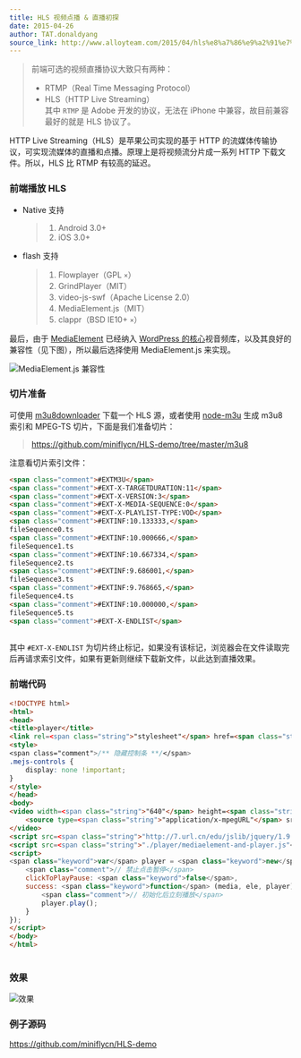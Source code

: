 ```yaml
---
title: HLS 视频点播 & 直播初探
date: 2015-04-26
author: TAT.donaldyang
source_link: http://www.alloyteam.com/2015/04/hls%e8%a7%86%e9%a2%91%e7%82%b9%e6%92%ad%e7%9b%b4%e6%92%ad%e5%88%9d%e6%8e%a2/
---
```


<!-- {% raw %} - for jekyll -->

> 前端可选的视频直播协议大致只有两种：
>
> -   RTMP（Real Time Messaging Protocol）
> -   HLS（HTTP Live Streaming）  
>     其中 `RTMP` 是 Adobe 开发的协议，无法在 iPhone 中兼容，故目前兼容最好的就是 HLS 协议了。

HTTP Live Streaming（HLS）是苹果公司实现的基于 HTTP 的流媒体传输协议，可实现流媒体的直播和点播。原理上是将视频流分片成一系列 HTTP 下载文件。所以，HLS 比 RTMP 有较高的延迟。

### 前端播放 HLS

-   Native 支持  

    > 1.  Android 3.0+
    > 2.  iOS 3.0+
-   flash 支持  

    > 1.  Flowplayer（GPL `×`）
    > 2.  GrindPlayer（MIT）
    > 3.  video-js-swf（Apache License 2.0）
    > 4.  MediaElement.js（MIT）
    > 5.  clappr（BSD IE10+ `×`）

最后，由于 [MediaElement](https://github.com/johndyer/mediaelement) 已经纳入 [WordPress 的核心](https://make.wordpress.org/core/2013/04/08/audio-video-support-in-core/)视音频库，以及其良好的兼容性（见下图），所以最后选择使用 MediaElement.js 来实现。

![MediaElement.js 兼容性](http://7tszky.com1.z0.glb.clouddn.com/FiUovv_KmtdMzE8Q4i51X5SazigR)

### 切片准备

可使用 [m3u8downloader](https://github.com/skimotv/m3u8downloader) 下载一个 HLS 源，或者使用 [node-m3u](https://github.com/felixge/node-m3u) 生成 m3u8 索引和 MPEG-TS 切片，下面是我们准备切片：

> <https://github.com/miniflycn/HLS-demo/tree/master/m3u8>

注意看切片索引文件：

```html
<span class="comment">#EXTM3U</span>
<span class="comment">#EXT-X-TARGETDURATION:11</span>
<span class="comment">#EXT-X-VERSION:3</span>
<span class="comment">#EXT-X-MEDIA-SEQUENCE:0</span>
<span class="comment">#EXT-X-PLAYLIST-TYPE:VOD</span>
<span class="comment">#EXTINF:10.133333,</span>
fileSequence0.ts
<span class="comment">#EXTINF:10.000666,</span>
fileSequence1.ts
<span class="comment">#EXTINF:10.667334,</span>
fileSequence2.ts
<span class="comment">#EXTINF:9.686001,</span>
fileSequence3.ts
<span class="comment">#EXTINF:9.768665,</span>
fileSequence4.ts
<span class="comment">#EXTINF:10.000000,</span>
fileSequence5.ts
<span class="comment">#EXT-X-ENDLIST</span>
 
```

其中 `#EXT-X-ENDLIST` 为切片终止标记，如果没有该标记，浏览器会在文件读取完后再请求索引文件，如果有更新则继续下载新文件，以此达到直播效果。

### 前端代码

```html
<!DOCTYPE html>
<html>
<head>
<title>player</title>
<link rel=<span class="string">"stylesheet"</span> href=<span class="string">"./player/mediaelementplayer.css"</span> />
<style>
<span class="comment">/** 隐藏控制条 **/</span>
.mejs-controls {
    display: none !important;
}
</style>
</head>
<body>
<video width=<span class="string">"640"</span> height=<span class="string">"360"</span> id=<span class="string">"player1"</span>>
    <source type=<span class="string">"application/x-mpegURL"</span> src=<span class="string">"/m3u8/index.m3u8"</span>>
</video>
<script src=<span class="string">"http://7.url.cn/edu/jslib/jquery/1.9.1/jquery.min.js"</span>></script> 
<script src=<span class="string">"./player/mediaelement-and-player.js"</span>></script>
<script>
<span class="keyword">var</span> player = <span class="keyword">new</span> MediaElementPlayer(<span class="string">'#player1'</span>, {
    <span class="comment">// 禁止点击暂停</span>
    clickToPlayPause: <span class="keyword">false</span>,
    success: <span class="keyword">function</span> (media, ele, player) {
        <span class="comment">// 初始化后立刻播放</span>
        player.play();
    }
});
</script>
</body>
</html>
 
```

### 效果

![效果](http://7tszky.com1.z0.glb.clouddn.com/FkvGd5iQBH6K5RBYQbjenNL53gAm)

### 例子源码

<https://github.com/miniflycn/HLS-demo>


<!-- {% endraw %} - for jekyll -->